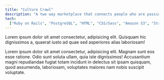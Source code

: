 ```yaml
---
title: "Culture Crawl"
description: "A two way marketplace that connects people who are passionate about discovering different cultures with people who are passionate about sharing their knowledge on these cultures"
tech:
  ["Ruby on Rails", "PostgreSQL", "HTML", "CSS/Sass", "Amazon S3", "Stripe API"]
---
```


Lorem ipsum dolor sit amet consectetur, adipisicing elit. Quisquam hic dignissimos a, quaerat iusto ad quae sed asperiores alias laboriosam!

Lorem ipsum dolor sit amet consectetur, adipisicing elit. Magnam sunt eos esse ratione. Odio sunt soluta ullam, quia iste dignissimos! Accusantium magni repudiandae fugiat totam incidunt in delectus sit ipsam quisquam, quod assumenda, laboriosam, voluptates maiores nam nobis suscipit voluptate.
